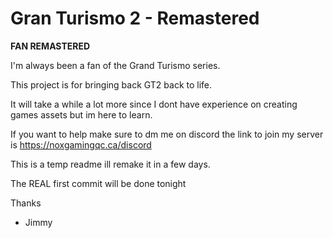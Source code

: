 # Gran Turismo 2 - Remastered

**FAN REMASTERED**

I'm always been a fan of the Grand Turismo series.

This project is for bringing back GT2 back to life.

It will take a while a lot more since I dont have experience on creating games assets but im here to learn.

If you want to help make sure to dm me on discord the link to join my server is https://noxgamingqc.ca/discord

This is a temp readme ill remake it in a few days.

The REAL first commit will be done tonight

Thanks

- Jimmy
